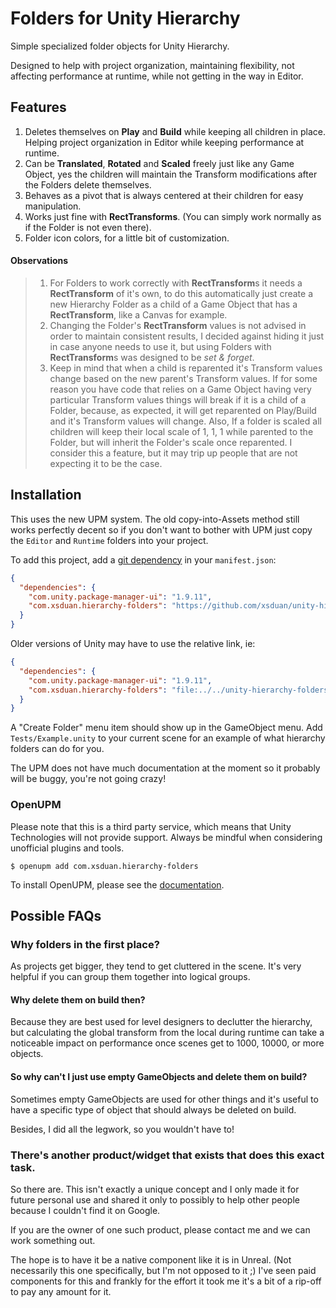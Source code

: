 # Folders for Unity Hierarchy

Simple specialized folder objects for Unity Hierarchy.

Designed to help with project organization, maintaining flexibility, not affecting performance at runtime, while not getting in the way in Editor.

## Features

1. Deletes themselves on **Play** and **Build** while keeping all children in place. Helping project organization in Editor while keeping performance at runtime.
2. Can be **Translated**, **Rotated** and **Scaled** freely just like any Game Object, yes the children will maintain the Transform modifications after the Folders delete themselves.
3. Behaves as a pivot that is always centered at their children for easy manipulation.
4. Works just fine with **RectTransforms**. (You can simply work normally as if the Folder is not even there).
5. Folder icon colors, for a little bit of customization.

#### Observations
> 1. For Folders to work correctly with **RectTransform**s it needs a **RectTransform** of it's own, to do this automatically just create a new Hierarchy Folder as a child of a Game Object that has a **RectTransform**, like a Canvas for example.
> 2. Changing the Folder's **RectTransform** values is not advised in order to maintain consistent results, I decided against hiding it just in case anyone needs to use it, but using Folders with **RectTransform**s was designed to be *set & forget*.
> 3. Keep in mind that when a child is reparented it's Transform values change based on the new parent's Transform values. If for some reason you have code that relies on a Game Object having very particular Transform values things will break if it is a child of a Folder, because, as expected, it will get reparented on Play/Build and it's Transform values will change. Also, If a folder is scaled all children will keep their local scale of 1, 1, 1 while parented to the Folder, but will inherit the Folder's scale once reparented. I consider this a feature, but it may trip up people that are not expecting it to be the case.

## Installation

This uses the new UPM system. The old copy-into-Assets method still works
perfectly decent so if you don't want to bother with UPM just copy the `Editor`
and `Runtime` folders into your project.

To add this project, add a [git dependency][1] in your `manifest.json`:

```json
{
  "dependencies": {
    "com.unity.package-manager-ui": "1.9.11",
    "com.xsduan.hierarchy-folders": "https://github.com/xsduan/unity-hierarchy-folders.git"
  }
}
```

Older versions of Unity may have to use the relative link, ie:

```json
{
  "dependencies": {
    "com.unity.package-manager-ui": "1.9.11",
    "com.xsduan.hierarchy-folders": "file:../../unity-hierarchy-folders"
  }
}
```

A "Create Folder" menu item should show up in the GameObject menu. Add
`Tests/Example.unity` to your current scene for an example of what hierarchy
folders can do for you.

The UPM does not have much documentation at the moment so it probably will be
buggy, you're not going crazy!

[1]: https://forum.unity.com/threads/git-support-on-package-manager.573673/#post-3819487

### OpenUPM

Please note that this is a third party service, which means that Unity
Technologies will not provide support. Always be mindful when considering
unofficial plugins and tools.

```
$ openupm add com.xsduan.hierarchy-folders
```

To install OpenUPM, please see the [documentation][2].

[2]: https://openupm.com/docs/

## Possible FAQs

### Why folders in the first place?

As projects get bigger, they tend to get cluttered in the scene. It's very
helpful if you can group them together into logical groups.

#### Why delete them on build then?

Because they are best used for level designers to declutter the hierarchy, but
calculating the global transform from the local during runtime can take a
noticeable impact on performance once scenes get to 1000, 10000, or more
objects.

#### So why can't I just use empty GameObjects and delete them on build?

Sometimes empty GameObjects are used for other things and it's useful to have a
specific type of object that should always be deleted on build.

Besides, I did all the legwork, so you wouldn't have to!

### There's another product/widget that exists that does this exact task.

So there are. This isn't exactly a unique concept and I only made it for future
personal use and shared it only to possibly to help other people because I
couldn't find it on Google.

If you are the owner of one such product, please contact me and we can work
something out.

The hope is to have it be a native component like it is in Unreal. (Not
necessarily this one specifically, but I'm not opposed to it ;) I've seen paid
components for this and frankly for the effort it took me it's a bit of a
rip-off to pay any amount for it.
